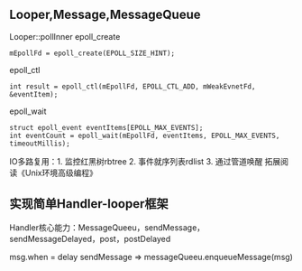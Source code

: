 ## Looper,Message,MessageQueue
Looper::pollInner
epoll_create
```
mEpollFd = epoll_create(EPOLL_SIZE_HINT);
```
epoll_ctl
```
int result = epoll_ctl(mEpollFd, EPOLL_CTL_ADD, mWeakEvnetFd, &eventItem);
```
epoll_wait
```
struct epoll_event eventItems[EPOLL_MAX_EVENTS];
int eventCount = epoll_wait(mEpollFd, eventItems, EPOLL_MAX_EVENTS, timeoutMillis);
```
IO多路复用：1. 监控红黑树rbtree 2. 事件就序列表rdlist 3. 通过管道唤醒
拓展阅读《Unix环境高级编程》

## 实现简单Handler-looper框架
Handler核心能力：MessageQueeu，sendMessage，sendMessageDelayed，post，postDelayed

msg.when = delay
sendMessage => messageQueeu.enqueueMessage(msg)

